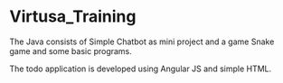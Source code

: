 # Virtusa_Training
The Java consists of Simple Chatbot as mini project and a game Snake game and some basic programs.

The todo application is developed using Angular JS and simple HTML.
